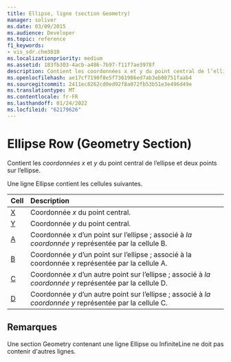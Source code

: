 ```yaml
---
title: Ellipse, ligne (section Geometry)
manager: soliver
ms.date: 03/09/2015
ms.audience: Developer
ms.topic: reference
f1_keywords:
- vis_sdr.chm3010
ms.localizationpriority: medium
ms.assetid: 183fb303-4acb-a486-7b97-f11f7ae3978f
description: Contient les coordonnées x et y du point central de l’ellipse et deux points sur l’ellipse.
ms.openlocfilehash: ae17cf7190f8e5f7361986ed7ab3eb08751faab4
ms.sourcegitcommit: 2411ec8262cd0ed92f8a072fb53b51e3e496d49e
ms.translationtype: MT
ms.contentlocale: fr-FR
ms.lasthandoff: 01/24/2022
ms.locfileid: "62179626"
---
```

# <a name="ellipse-row-geometry-section"></a>Ellipse Row (Geometry Section)

Contient les  *coordonnées x*  et  *y*  du point central de l’ellipse et deux points sur l’ellipse. 
  
Une ligne Ellipse contient les cellules suivantes.
  
|**Cell**|**Description**|
|:-----|:-----|
|[X](x-cell-geometry-section.md) <br/> |Coordonnée *x*  du point central.  <br/> |
|[Y](y-cell-geometry-section.md) <br/> |Coordonnée *y*  du point central.  <br/> |
|[A](a-cell-geometry-section.md) <br/> |Coordonnée x d’un point sur l’ellipse ; associé à  *la coordonnée y*  représentée par la cellule B.  <br/> |
|[B](b-cell-geometry-section.md) <br/> |Coordonnée *y*  d’un point sur l’ellipse ; associé à la coordonnée x représentée par la cellule A.  <br/> |
|[C](c-cell-geometry-section.md) <br/> |Coordonnée *x*  d’un autre point sur l’ellipse ; associé à  *la coordonnée y*  représentée par la cellule D.  <br/> |
|[D](d-cell-geometry-section.md) <br/> |Coordonnée *y*  d’un autre point sur l’ellipse ; associé à  *la coordonnée y*  représentée par la cellule C.  <br/> |
   
## <a name="remarks"></a>Remarques

Une section Geometry contenant une ligne Ellipse ou InfiniteLine ne doit pas contenir d'autres lignes.
  


